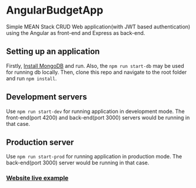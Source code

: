 # AngularBudgetApp
Simple MEAN Stack CRUD Web application(with JWT based authentication) using the Angular as front-end and Express as back-end.

## Setting up an application
Firstly, [Install MongoDB](https://docs.mongodb.com/manual/installation/) and run.
Also, the `npm run start-db` may be used for running db locally. 
Then, clone this repo and navigate to the root folder and run `npm install`.

## Development servers

Use `npm run start-dev` for running application in development mode.
The front-end(port 4200) and back-end(port 3000) servers would be running in that case.

## Production server

Use `npm run start-prod` for running application in production mode.
The back-end(port 3000) server would be running in that case.

### [Website live example](https://warm-fjord-52483.herokuapp.com/)
